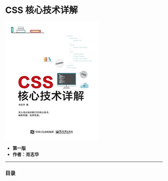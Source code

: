 # CSS 核心技术详解
![](/%E8%AF%BB%E4%B9%A6%E7%AC%94%E8%AE%B0/CSS/CSS%20%E6%A0%B8%E5%BF%83%E6%8A%80%E6%9C%AF%E8%AF%A6%E8%A7%A3/\.imagefiles/cover.webp)

- **第一版**
- **作者：肖志华**
---

### 目录

##### &emsp;